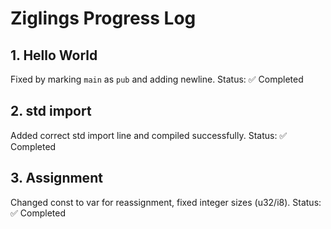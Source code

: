 # Ziglings Progress Log

## 1. Hello World
Fixed by marking `main` as `pub` and adding newline.
Status: ✅ Completed

## 2. std import
Added correct std import line and compiled successfully.
Status: ✅ Completed

## 3. Assignment
Changed const to var for reassignment, fixed integer sizes (u32/i8).
Status: ✅ Completed
